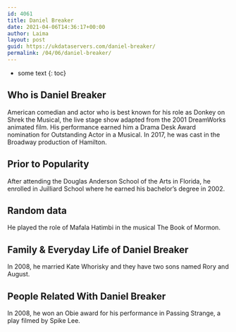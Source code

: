 ```yaml
---
id: 4061
title: Daniel Breaker
date: 2021-04-06T14:36:17+00:00
author: Laima
layout: post
guid: https://ukdataservers.com/daniel-breaker/
permalink: /04/06/daniel-breaker/
---
```


* some text
{: toc}


## Who is Daniel Breaker
                  
                  
                  
American comedian and actor who is best known for his role as Donkey on Shrek the Musical, the live stage show adapted from the 2001 DreamWorks animated film. His performance earned him a Drama Desk Award nomination for Outstanding Actor in a Musical. In 2017, he was cast in the Broadway production of Hamilton. 
                  
              
            
              
            
                
                
                
## Prior to Popularity
                  
                  
                  
After attending the Douglas Anderson School of the Arts in Florida, he enrolled in Juilliard School where he earned his bachelor&#8217;s degree in 2002.
                  
              
            
              
            
                
                
                
## Random data
                  
                  
                  
He played the role of Mafala Hatimbi in the musical The Book of Mormon.
                  
              
            
              
            
                
                
                
## Family & Everyday Life of Daniel Breaker
                  
                  
                  
In 2008, he married Kate Whorisky and they have two sons named Rory and August.
                  
              
            
              
            
                
                
                
## People Related With Daniel Breaker
                  
                  
                  
In 2008, he won an Obie award for his performance in Passing Strange, a play filmed by Spike Lee.
                  
              
            
              
            
                
              
            
              
              
            
            
              
            
          
          
          